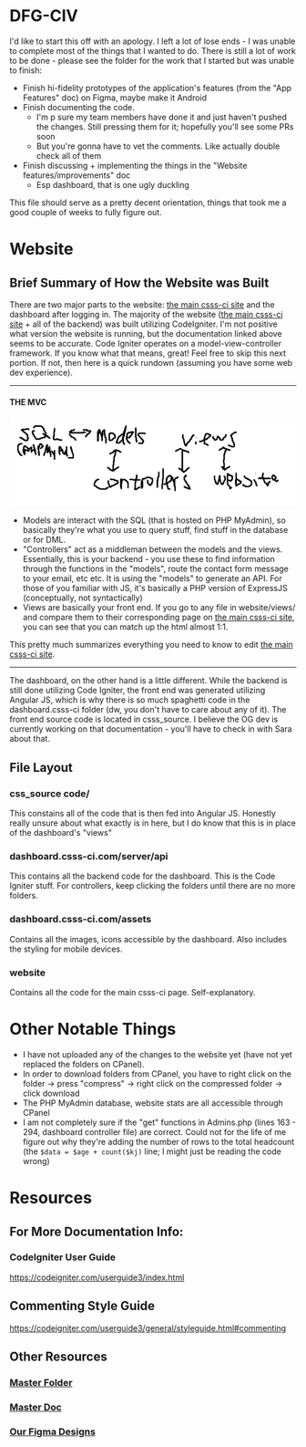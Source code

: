# DFG-CIV
I'd like to start this off with an apology. I left a lot of lose ends - I was unable to complete most of the things that I wanted to do. There is still a lot of work to be done - please see the folder for the work that I started but was unable to finish:

* Finish hi-fidelity prototypes of the application's features (from the "App Features" doc) on Figma, maybe make it Android
* Finish documenting the code.
  - I'm p sure my team members have done it and just haven't pushed the changes. Still pressing them for it; hopefully you'll see some PRs soon
  - But you're gonna have to vet the comments. Like actually double check all of them
* Finish discussing + implementing the things in the "Website features/improvements" doc
  - Esp dashboard, that is one ugly duckling
  
This file should serve as a pretty decent orientation, things that took me a good couple of weeks to fully figure out.

# Website
## Brief Summary of How the Website was Built
There are two major parts to the website: [the main csss-ci site](https://www.csss-ci.com/) and the dashboard after logging in. The majority of the website ([the main csss-ci site](https://www.csss-ci.com/) + all of the backend) was built utilizing CodeIgniter. I'm not positive what version the website is running, but the documentation linked above seems to be accurate. Code Igniter operates on a model-view-controller framework. If you know what that means, great! Feel free to skip this next portion. If not, then here is a quick rundown (assuming you have some web dev experience).

---
#### THE MVC

![alt text](https://github.com/kchou0907/DFG-CIV/blob/main/how%20the%20website%20works.png?raw=true)

- Models are interact with the SQL (that is hosted on PHP MyAdmin), so basically they're what you use to query stuff, find stuff in the database or for DML.
- "Controllers" act as a middleman between the models and the views. Essentially, this is your backend - you use these to find information through the functions in the "models", route the contact form message to your email, etc etc. It is using the "models" to generate an API. For those of you familiar with JS, it's basically a PHP version of ExpressJS (conceptually, not syntactically)
- Views are basically your front end. If you go to any file in website/views/ and compare them to their corresponding page on [the main csss-ci site](https://www.csss-ci.com/), you can see that you can match up the html almost 1:1. 

This pretty much summarizes everything you need to know to edit [the main csss-ci site](https://www.csss-ci.com/). 

---

The dashboard, on the other hand is a little different. While the backend is still done utilizing Code Igniter, the front end was generated utilizing Angular JS, which is why there is so much spaghetti code in the dashboard.csss-ci folder (dw, you don't have to care about any of it). The front end source code is located in csss_source. I believe the OG dev is currently working on that documentation - you'll have to check in with Sara about that.

## File Layout
### css_source code/
This constains all of the code that is then fed into Angular JS. Honestly really unsure about what exactly is in here, but I do know that this is in place of the dashboard's "views"
### dashboard.csss-ci.com/server/api
This contains all the backend code for the dashboard. This is the Code Igniter stuff. For controllers, keep clicking the folders until there are no more folders.

### dashboard.csss-ci.com/assets
Contains all the images, icons accessible by the dashboard. Also includes the styling for mobile devices.

### website
Contains all the code for the main csss-ci page. Self-explanatory.

# Other Notable Things
- I have not uploaded any of the changes to the website yet (have not yet replaced the folders on CPanel). 
- In order to download folders from CPanel, you have to right click on the folder -> press "compress" -> right click on the compressed folder -> click download
- The PHP MyAdmin database, website stats are all accessible through CPanel
- I am not completely sure if the "get" functions in Admins.php (lines 163 - 294, dashboard controller file) are correct. Could not for the life of me figure out why they're adding the number of rows to the total headcount (the `$data = $age + count($kj)` line; I might just be reading the code wrong)

# Resources
## For More Documentation Info:
### CodeIgniter User Guide
<https://codeigniter.com/userguide3/index.html>

## Commenting Style Guide
<https://codeigniter.com/userguide3/general/styleguide.html#commenting>

## Other Resources
### [Master Folder](https://drive.google.com/drive/folders/19lKZhVk8i2uWt0LwOYrq81o7ZIIcTPN2?usp=sharing)
### [Master Doc](https://docs.google.com/document/d/1tiVSJb_-o1nW99FSnSPuVsQOeQK91frzJYR2fx-d-84/edit?usp=sharing)
### [Our Figma Designs](https://www.figma.com/files/project/16958987/Care-CISSS)

